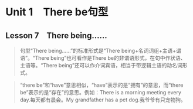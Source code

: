 ﻿ # Unit 1　There be句型
 ## Lesson 7　There being……
 
> 句型“There being……”的标准形式是“There being+名词词组+主语+谓语”。“There being”也可看作是There be的非谓语形式，在句中作状语、主语等。“There being”还可以作介词宾语，相当于带逻辑主语的动名词形式。

> “there be”和“have”意思相似，“have”表示的是“拥有”的意思，而“there be”表示的是“存在”的意思。例如：There is a morning meeting every day.每天都有晨会。My grandfather has a pet dog.我爷爷有只宠物狗。


 